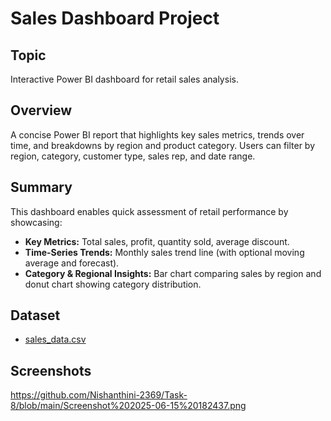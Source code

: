 # Sales Dashboard Project

## Topic
Interactive Power BI dashboard for retail sales analysis.

## Overview
A concise Power BI report that highlights key sales metrics, trends over time, and breakdowns by region and product category. Users can filter by region, category, customer type, sales rep, and date range.

## Summary
This dashboard enables quick assessment of retail performance by showcasing:
- **Key Metrics:** Total sales, profit, quantity sold, average discount.
- **Time-Series Trends:** Monthly sales trend line (with optional moving average and forecast).
- **Category & Regional Insights:** Bar chart comparing sales by region and donut chart showing category distribution.

## Dataset
- [sales_data.csv](https://github.com/Nishanthini-2369/Task-8/blob/main/sales_data.csv)

## Screenshots
https://github.com/Nishanthini-2369/Task-8/blob/main/Screenshot%202025-06-15%20182437.png
